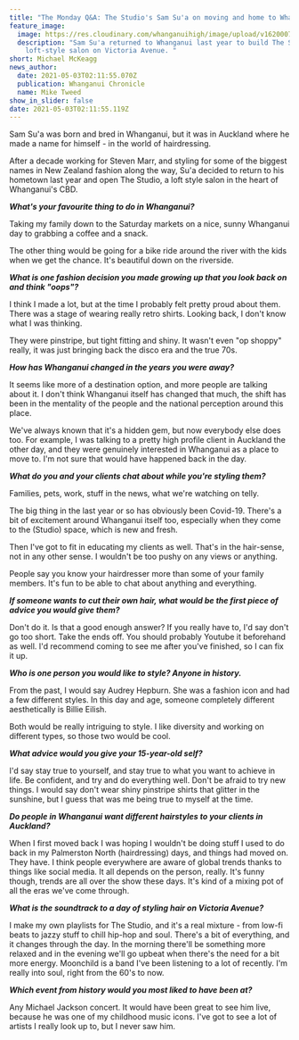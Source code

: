 ```yaml
---
title: "The Monday Q&A: The Studio's Sam Su'a on moving and home to Whanganui"
feature_image:
  image: https://res.cloudinary.com/whanganuihigh/image/upload/v1620007947/News/Sam_Sua_Chron_3.5.21.jpg
  description: "Sam Su'a returned to Whanganui last year to build The Studio, a
    loft-style salon on Victoria Avenue. "
short: Michael McKeagg
news_author:
  date: 2021-05-03T02:11:55.070Z
  publication: Whanganui Chronicle
  name: Mike Tweed
show_in_slider: false
date: 2021-05-03T02:11:55.119Z
---
```

Sam Su'a was born and bred in Whanganui, but it was in Auckland where he made a name for himself - in the world of hairdressing.

After a decade working for Steven Marr, and styling for some of the biggest names in New Zealand fashion along the way, Su'a decided to return to his hometown last year and open The Studio, a loft style salon in the heart of Whanganui's CBD.

***What's your favourite thing to do in Whanganui?***

Taking my family down to the Saturday markets on a nice, sunny Whanganui day to grabbing a coffee and a snack.

The other thing would be going for a bike ride around the river with the kids when we get the chance. It's beautiful down on the riverside.

***What is one fashion decision you made growing up that you look back on and think "oops"?***

I think I made a lot, but at the time I probably felt pretty proud about them. There was a stage of wearing really retro shirts. Looking back, I don't know what I was thinking.

They were pinstripe, but tight fitting and shiny. It wasn't even "op shoppy" really, it was just bringing back the disco era and the true 70s.

***How has Whanganui changed in the years you were away?***

It seems like more of a destination option, and more people are talking about it. I don't think Whanganui itself has changed that much, the shift has been in the mentality of the people and the national perception around this place.

We've always known that it's a hidden gem, but now everybody else does too. For example, I was talking to a pretty high profile client in Auckland the other day, and they were genuinely interested in Whanganui as a place to move to. I'm not sure that would have happened back in the day.

***What do you and your clients chat about while you're styling them?***

Families, pets, work, stuff in the news, what we're watching on telly.

The big thing in the last year or so has obviously been Covid-19. There's a bit of excitement around Whanganui itself too, especially when they come to the (Studio) space, which is new and fresh.

Then I've got to fit in educating my clients as well. That's in the hair-sense, not in any other sense. I wouldn't be too pushy on any views or anything.

People say you know your hairdresser more than some of your family members. It's fun to be able to chat about anything and everything.

***If someone wants to cut their own hair, what would be the first piece of advice you would give them?***

Don't do it. Is that a good enough answer? If you really have to, I'd say don't go too short. Take the ends off. You should probably Youtube it beforehand as well. I'd recommend coming to see me after you've finished, so I can fix it up.

***Who is one person you would like to style? Anyone in history.***

From the past, I would say Audrey Hepburn. She was a fashion icon and had a few different styles. In this day and age, someone completely different aesthetically is Billie Eilish.

Both would be really intriguing to style. I like diversity and working on different types, so those two would be cool.

***What advice would you give your 15-year-old self?***

I'd say stay true to yourself, and stay true to what you want to achieve in life. Be confident, and try and do everything well. Don't be afraid to try new things. I would say don't wear shiny pinstripe shirts that glitter in the sunshine, but I guess that was me being true to myself at the time.

***Do people in Whanganui want different hairstyles to your clients in Auckland?***

When I first moved back I was hoping I wouldn't be doing stuff I used to do back in my Palmerston North (hairdressing) days, and things had moved on. They have. I think people everywhere are aware of global trends thanks to things like social media. It all depends on the person, really. It's funny though, trends are all over the show these days. It's kind of a mixing pot of all the eras we've come through.

***What is the soundtrack to a day of styling hair on Victoria Avenue?***

I make my own playlists for The Studio, and it's a real mixture - from low-fi beats to jazzy stuff to chill hip-hop and soul. There's a bit of everything, and it changes through the day. In the morning there'll be something more relaxed and in the evening we'll go upbeat when there's the need for a bit more energy. Moonchild is a band I've been listening to a lot of recently. I'm really into soul, right from the 60's to now.

***Which event from history would you most liked to have been at?***

Any Michael Jackson concert. It would have been great to see him live, because he was one of my childhood music icons. I've got to see a lot of artists I really look up to, but I never saw him.